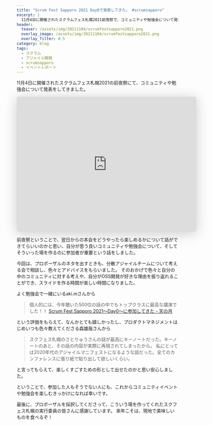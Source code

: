 ```yaml
---
title: "Scrum Fest Sapporo 2021 Day0で発表してきた。 #scrumsapporo"
excerpt: |
  11月4日に開催されたスクラムフェス札幌2021前夜祭で、コミュニティや勉強会について発表をしてきました。
header:
  teaser: /assets/img/20211104/scrumfestsapporo2021.png
  overlay_image: /assets/img/20211104/scrumfestsapporo2021.png
  overlay_filter: 0.5
category: blog
tags:
  - スクラム
  - アジャイル開発
  - scrumsapporo
  - イベントレポート
---
```


11月4日に開催されたスクラムフェス札幌2021の前夜祭にて、コミュニティや勉強会について発表をしてきました。

<iframe class="speakerdeck-iframe" frameborder="0" src="https://speakerdeck.com/player/46568e5408214ef9be4cd4269c8d7a56" title="ふらっと立ち寄れる廊下のある風景 - フラットでオープンネスがもたらす魅力 / The Corridor" allowfullscreen="true" mozallowfullscreen="true" webkitallowfullscreen="true" style="border: 0px; background: padding-box padding-box rgba(0, 0, 0, 0.1); margin: 0px; padding: 0px; border-radius: 6px; box-shadow: rgba(0, 0, 0, 0.2) 0px 5px 40px; width: 560px; height: 420px;" data-ratio="1.3333333333333333"></iframe>

前夜祭ということで、翌日からの本会をどうやったら楽しめるかについて話ができてらいいのかと思い、自分が思う良いコミュニティや勉強会について、そしてそういった場を作るのに参加者が重要という話をしました。

今回は、プロポーザルのネタを出すときも、分散アジャイルチームについて考える会で相談し、色々とアドバイスをもらいました。
そのおかげで色々と自分の中のコミュニティに対する考えや、自分がOSS開発が好きな理由を振り返れることができ、スライドを作る時間が楽しい時間になりました。

よく勉強会で一緒にいるaki.mさんから

> 個人的には、今年聴いた500位の話の中でもトップクラスに最高な講演でした！！
> [Scrum Fest Sapporo 2021～Day0～に参加してきた - 天の月](https://aki-m.hatenadiary.com/entry/2021/11/04/205454)

という評価をもらえて、なんかとても嬉しかったし、プロダクトマネジメントはじめいつも色々教えてくださる森雄哉さんから

> スクフェス札幌のさとりゅうさんの話が最高にキーノートだった。キーノートのあと、その話の内容が実際に再現されてしまったから。
> 私にとっては2020年代のアジャイルマニフェストになるような話だった。全てのカンファレンスに張り紙で貼り出して欲しいくらい。

と言ってもらえて、楽しくすごすための形として出せたのかと思い安心しました。

ということで、参加した人もそうでない人にも、これからコミュニティイベントや勉強会を楽しむきっかけになれば幸いです。

最後に、プロポーザルを採択してくださって、こういう場を作ってくれたスクフェス札幌の実行委員の皆さんに感謝しています。
来年こそは、現地で美味しいものを食べるぞ！
